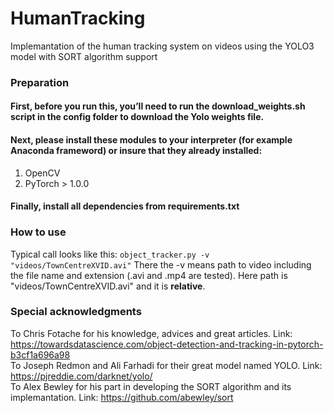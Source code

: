 # HumanTracking
Implemantation of the human tracking system on videos using the YOLO3 model with SORT algorithm support 
### Preparation  
#### First, before you run this, you’ll need to run the download_weights.sh script in the config folder to download the Yolo weights file.
#### Next, please install these modules to your interpreter (for example Anaconda frameword) or insure that they already installed:
1) OpenCV  
2) PyTorch > 1.0.0      
#### Finally, install all dependencies from requirements.txt  
### How to use
Typical call looks like this: ```object_tracker.py -v "videos/TownCentreXVID.avi"```
There the -v means path to video including the file name and extension (.avi and .mp4 are tested). Here path is "videos/TownCentreXVID.avi" and it is <b>relative</b>.

### Special acknowledgments
To Chris Fotache for his knowledge, advices and great articles. Link: https://towardsdatascience.com/object-detection-and-tracking-in-pytorch-b3cf1a696a98  
To Joseph Redmon and Ali Farhadi for their great model named YOLO. Link: https://pjreddie.com/darknet/yolo/  
To Alex Bewley for his part in developing the SORT algorithm and its implemantation. Link: https://github.com/abewley/sort
